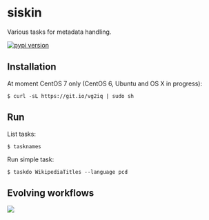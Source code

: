 siskin
======

Various tasks for metadata handling.

[![pypi version](http://img.shields.io/pypi/v/siskin.svg?style=flat)](https://pypi.python.org/pypi/siskin)

Installation
------------

At moment CentOS 7 only (CentOS 6, Ubuntu and OS X in progress):

    $ curl -sL https://git.io/vg2iq | sudo sh

Run
---

List tasks:

    $ tasknames

Run simple task:

    $ taskdo WikipediaTitles --language pcd

Evolving workflows
------------------

![](http://i.imgur.com/8bFvSvN.gif)
